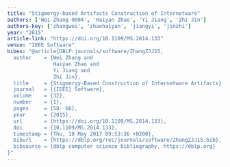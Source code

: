 ```yaml
---
title: "Stigmergy-based Artifacts Construction of Internetware"
authors: ['Wei Zhang 0004', 'Haiyan Zhao', 'Yi Jiang', 'Zhi Jin']
authors-key: ['zhangwei', 'zhaohaiyan', 'jiangyi', 'jinzhi']
year: "2015"
article-link: "https://doi.org/10.1109/MS.2014.133"
venue: "IEEE Software"
bibex: "@article{DBLP:journals/software/ZhangZJJ15,
  author    = {Wei Zhang and
               Haiyan Zhao and
               Yi Jiang and
               Zhi Jin},
  title     = {Stigmergy-Based Construction of Internetware Artifacts},
  journal   = {{IEEE} Software},
  volume    = {32},
  number    = {1},
  pages     = {58--66},
  year      = {2015},
  url       = {https://doi.org/10.1109/MS.2014.133},
  doi       = {10.1109/MS.2014.133},
  timestamp = {Thu, 18 May 2017 09:53:36 +0200},
  biburl    = {https://dblp.org/rec/journals/software/ZhangZJJ15.bib},
  bibsource = {dblp computer science bibliography, https://dblp.org}
}"
---
```

